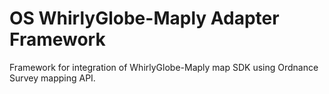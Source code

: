 # OS WhirlyGlobe-Maply Adapter Framework

Framework for integration of WhirlyGlobe-Maply map SDK using Ordnance Survey mapping API.

